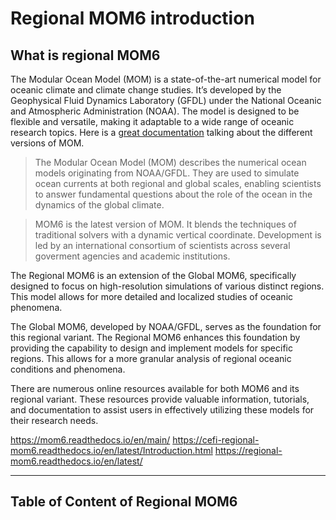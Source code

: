 Regional MOM6 introduction
===

##  What is regional MOM6
The Modular Ocean Model (MOM) is a state-of-the-art numerical model for oceanic climate and climate change studies. It’s developed by the Geophysical Fluid Dynamics Laboratory (GFDL) under the National Oceanic and Atmospheric Administration (NOAA). The model is designed to be flexible and versatile, making it adaptable to a wide range of oceanic research topics. Here is a [great documentation](https://mom-ocean.github.io) talking about the different versions of MOM.
>The Modular Ocean Model (MOM) describes the numerical ocean models originating from NOAA/GFDL. They are used to simulate ocean currents at both regional and global scales, enabling scientists to answer fundamental questions about the role of the ocean in the dynamics of the global climate.

>MOM6 is the latest version of MOM. It blends the techniques of traditional solvers with a dynamic vertical coordinate. Development is led by an international consortium of scientists across several goverment agencies and academic institutions.

The Regional MOM6 is an extension of the Global MOM6, specifically designed to focus on high-resolution simulations of various distinct regions. This model allows for more detailed and localized studies of oceanic phenomena.

The Global MOM6, developed by NOAA/GFDL, serves as the foundation for this regional variant. The Regional MOM6 enhances this foundation by providing the capability to design and implement models for specific regions. This allows for a more granular analysis of regional oceanic conditions and phenomena.

There are numerous online resources available for both MOM6 and its regional variant. These resources provide valuable information, tutorials, and documentation to assist users in effectively utilizing these models for their research needs.

https://mom6.readthedocs.io/en/main/
https://cefi-regional-mom6.readthedocs.io/en/latest/Introduction.html
https://regional-mom6.readthedocs.io/en/latest/ 

---

##  Table of Content of Regional MOM6
```{tableofcontents}
```
